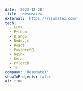 ```yaml
---
date: '2023-12-28'
title: 'ResuMateX'
external: 'https://resumatex.com/'
tech:
  - LLMs
  - Python
  - Django
  - Node.js
  - React
  - PostgreSQL
  - Nginx
  - Keras
  - PyTorch
  - TF
company: 'ResuMateX'
showInProjects: false
ai: true
---
```

